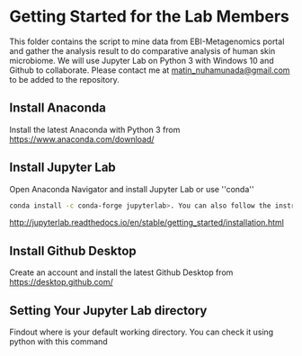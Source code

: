 # Getting Started for the Lab Members
This folder contains the script to mine data from EBI-Metagenomics portal and gather the analysis result to do comparative analysis of human skin microbiome. We will use Jupyter Lab on Python 3 with Windows 10 and Github to collaborate. Please contact me at matin_nuhamunada@gmail.com to be added to the repository.

## Install Anaconda
Install the latest Anaconda with Python 3 from https://www.anaconda.com/download/

## Install Jupyter Lab
Open Anaconda Navigator and install Jupyter Lab or use ''conda''
```bash
conda install -c conda-forge jupyterlab>. You can also follow the instruction from 
```
http://jupyterlab.readthedocs.io/en/stable/getting_started/installation.html

## Install Github Desktop
Create an account and install the latest Github Desktop from https://desktop.github.com/

## Setting Your Jupyter Lab directory
Findout where is your default working directory. You can check it using python with this command
